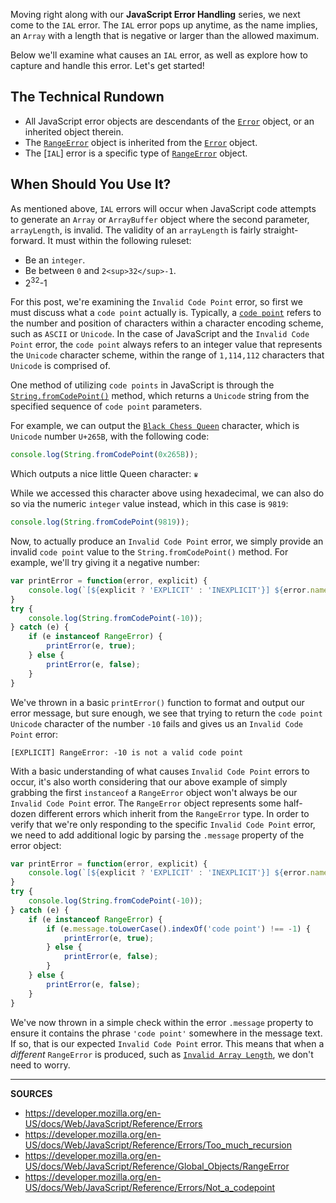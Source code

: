 Moving right along with our __JavaScript Error Handling__ series, we next come to the `IAL` error.  The `IAL` error pops up anytime, as the name implies, an `Array` with a length that is negative or larger than the allowed maximum.

Below we'll examine what causes an `IAL` error, as well as explore how to capture and handle this error.  Let's get started!

## The Technical Rundown

- All JavaScript error objects are descendants of the [`Error`] object, or an inherited object therein.
- The [`RangeError`] object is inherited from the [`Error`] object.
- The [`IAL`] error is a specific type of [`RangeError`] object.

## When Should You Use It?

As mentioned above, `IAL` errors will occur when JavaScript code attempts to generate an `Array` or `ArrayBuffer` object where the second parameter, `arrayLength`, is invalid.  The validity of an `arrayLength` is fairly straight-forward.  It must within the following ruleset:

- Be an `integer`.
- Be between `0` and `2<sup>32</sup>-1`.
- 2<sup>32</sup>-1

For this post, we're examining the `Invalid Code Point` error, so first we must discuss what a `code point` actually is.  Typically, a [`code point`] refers to the number and position of characters within a character encoding scheme, such as `ASCII` or `Unicode`.  In the case of JavaScript and the `Invalid Code Point` error, the `code point` always refers to an integer value that represents the `Unicode` character scheme, within the range of `1,114,112` characters that `Unicode` is comprised of.

One method of utilizing `code points` in JavaScript is through the [`String.fromCodePoint()`] method, which returns a `Unicode` string from the specified sequence of `code point` parameters.

For example, we can output the [`Black Chess Queen`](http://unicode-table.com/en/#265B) character, which is `Unicode` number `U+265B`, with the following code:

```js
console.log(String.fromCodePoint(0x265B));
```

Which outputs a nice little Queen character: `♛`

While we accessed this character above using hexadecimal, we can also do so via the numeric `integer` value instead, which in this case is `9819`:

```js
console.log(String.fromCodePoint(9819));
```

Now, to actually produce an `Invalid Code Point` error, we simply provide an invalid `code point` value to the `String.fromCodePoint()` method.  For example, we'll try giving it a negative number:

```js
var printError = function(error, explicit) {
    console.log(`[${explicit ? 'EXPLICIT' : 'INEXPLICIT'}] ${error.name}: ${error.message}`);
}
try {
    console.log(String.fromCodePoint(-10));
} catch (e) {
    if (e instanceof RangeError) {
        printError(e, true);
    } else {
        printError(e, false);
    }
}
```

We've thrown in a basic `printError()` function to format and output our error message, but sure enough, we see that trying to return the `code point` `Unicode` character of the number `-10` fails and gives us an `Invalid Code Point` error:

```
[EXPLICIT] RangeError: -10 is not a valid code point
```

With a basic understanding of what causes `Invalid Code Point` errors to occur, it's also worth considering that our above example of simply grabbing the first `instanceof` a `RangeError` object won't always be our `Invalid Code Point` error.  The `RangeError` object represents some half-dozen different errors which inherit from the `RangeError` type.  In order to verify that we're only responding to the specific `Invalid Code Point` error, we need to add additional logic by parsing the `.message` property of the error object:

```js
var printError = function(error, explicit) {
    console.log(`[${explicit ? 'EXPLICIT' : 'INEXPLICIT'}] ${error.name}: ${error.message}`);
}
try {
    console.log(String.fromCodePoint(-10));
} catch (e) {
    if (e instanceof RangeError) {
        if (e.message.toLowerCase().indexOf('code point') !== -1) {
            printError(e, true);
        } else {
            printError(e, false);
        }
    } else {
        printError(e, false);
    }
}
```

We've now thrown in a simple check within the error `.message` property to ensure it contains the phrase `'code point'` somewhere in the message text.  If so, that is our expected `Invalid Code Point` error.  This means that when a _different_ `RangeError` is produced, such as [`Invalid Array Length`](https://developer.mozilla.org/en-US/docs/Web/JavaScript/Reference/Errors/Invalid_array_length), we don't need to worry.

[`Error`]: https://developer.mozilla.org/en-US/docs/Web/JavaScript/Reference/Global_Objects/Error
[`RangeError`]: https://developer.mozilla.org/en-US/docs/Web/JavaScript/Reference/Global_Objects/RangeError
[`Invalid Code Point`]: https://developer.mozilla.org/en-US/docs/Web/JavaScript/Reference/Errors/Not_a_codepoint
[`code point`]: https://en.wikipedia.org/wiki/Code_point
[`String.fromCodePoint()`]: https://developer.mozilla.org/en-US/docs/Web/JavaScript/Reference/Global_Objects/String/fromCodePoint

---

__SOURCES__

- https://developer.mozilla.org/en-US/docs/Web/JavaScript/Reference/Errors
- https://developer.mozilla.org/en-US/docs/Web/JavaScript/Reference/Errors/Too_much_recursion
- https://developer.mozilla.org/en-US/docs/Web/JavaScript/Reference/Global_Objects/RangeError
- https://developer.mozilla.org/en-US/docs/Web/JavaScript/Reference/Errors/Not_a_codepoint
